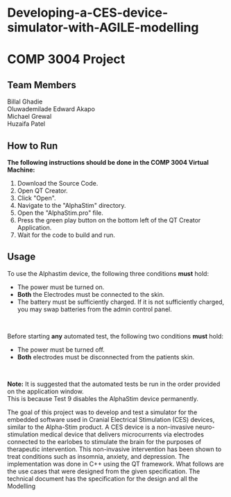 # Developing-a-CES-device-simulator-with-AGILE-modelling
# COMP 3004 Project

## Team Members  
  
Billal Ghadie  
Oluwademilade Edward Akapo  
Michael Grewal  
Huzaifa Patel  

## How to Run

**The following instructions should be done in the COMP 3004 Virtual Machine:**  

1. Download the Source Code.  
2. Open QT Creator.  
3. Click "Open".  
4. Navigate to the "AlphaStim" directory.  
5. Open the "AlphaStim.pro" file.  
6. Press the green play button on the bottom left of the QT Creator Application.  
7. Wait for the code to build and run.  

## Usage

To use the Alphastim device, the following three conditions **must** hold:
* The power must be turned on.  
* **Both** the Electrodes must be connected to the skin.
* The battery must be sufficiently charged. If it is not sufficiently charged, you may swap batteries from the admin control panel.  

&nbsp;

Before starting **any** automated test, the following two conditions **must** hold:
* The power must be turned off.
* **Both** electrodes must be disconnected from the patients skin.  

&nbsp;

**Note:** It is suggested that the automated tests be run in the order provided on the application window.  
This is because Test 9 disables the AlphaStim device permanently.  

The goal of this project was to develop and test a simulator for the embedded
software used in Cranial Electrical Stimulation (CES) devices, similar to the Alpha-Stim
product. A CES device is a non-invasive neuro-stimulation medical device that delivers
microcurrents via electrodes connected to the earlobes to stimulate the brain for the
purposes of therapeutic intervention. This non-invasive intervention has been shown to
treat conditions such as insomnia, anxiety, and depression. The implementation was
done in C++ using the QT framework. What follows are the use cases that were
designed from the given specification.
The technical document has the specification for the design and all the Modelling

